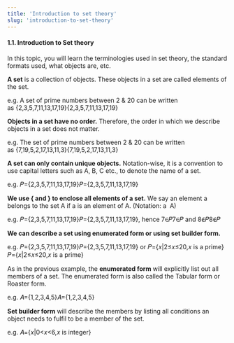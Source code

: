 ```yaml
---
title: 'Introduction to set theory'
slug: 'introduction-to-set-theory'
---
```


#### 1.1. Introduction to Set theory

In this topic, you will learn the terminologies used in set theory, the standard formats used, what objects are, etc.

**A set** is a collection of objects. These objects in a set are called elements of the set.

e.g. A set of prime numbers between 2 & 20 can be written as {2,3,5,7,11,13,17,19}{2,3,5,7,11,13,17,19}


**Objects in a set have no order.** Therefore, the order in which we describe objects in a set does not matter.

e.g. The set of prime numbers between 2 & 20 can be written as {7,19,5,2,17,13,11,3}{7,19,5,2,17,13,11,3}


**A set can only contain unique objects.** Notation-wise, it is a convention to use capital letters such as A, B, C etc., to denote the name of a set.

e.g. 𝑃={2,3,5,7,11,13,17,19}𝑃={2,3,5,7,11,13,17,19}


**We use { and } to enclose all elements of a set.** We say an element a belongs to the set A if a is an element of A. (Notation: a _<is a member of symbol>_ A)

e.g. 𝑃={2,3,5,7,11,13,17,19}𝑃={2,3,5,7,11,13,17,19}, hence 7∈𝑃7∈𝑃 and 8∉𝑃8∉𝑃


**We can describe a set using enumerated form or using set builder form.**

e.g. 𝑃={2,3,5,7,11,13,17,19}𝑃={2,3,5,7,11,13,17,19} or 𝑃={𝑥|2≤𝑥≤20,𝑥 is a prime}𝑃={𝑥|2≤𝑥≤20,𝑥 is a prime}


As in the previous example, the **enumerated form** will explicitly list out all members of a set. The enumerated form is also called the Tabular form or Roaster form.

e.g. 𝐴={1,2,3,4,5}𝐴={1,2,3,4,5}


**Set builder form** will describe the members by listing all conditions an object needs to fulfil to be a member of the set.

e.g. 𝐴={𝑥|0<𝑥<6,𝑥 is integer}